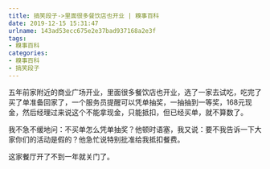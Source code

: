 ```yaml
---
title: 搞笑段子->里面很多餐饮店也开业 | 糗事百科
date: 2019-12-15 15:31:47
urlname: 143ad53ecc675e2e37bad937168a2e3f
tags: 
- 糗事百科
categories:
- 糗事百科
- 搞笑段子
---
```

五年前家附近的商业广场开业，里面很多餐饮店也开业，选了一家去试吃，吃完了买了单准备回家了，一个服务员提醒可以凭单抽奖，一抽抽到一等奖，168元现金，然后经理过来说这个不能拿现金，只能抵扣，但已经买单，就不算数了。

我不急不缓地问：不买单怎么凭单抽奖？他顿时语塞，我又说：要不我告诉一下大家你们的活动是假的？他急忙说特别批准给我抵扣餐费。

这家餐厅开了不到一年就关门了。


